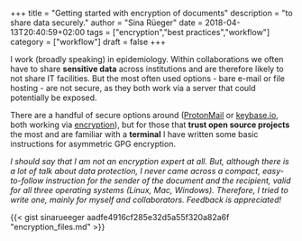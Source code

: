 +++
title = "Getting started with encryption of documents"
description = "to share data securely."
author = "Sina R&uuml;eger"
date = 2018-04-13T20:40:59+02:00
tags = ["encryption","best practices","workflow"]
category = ["workflow"]
draft = false
+++

I work (broadly speaking) in epidemiology. Within collaborations we often have to share **sensitive data** across institutions and are therefore likely to not share IT facilities. But the most often used options - bare e-mail or file hosting - are not secure, as they both work via a server that could potentially be exposed. 

There are a handful of secure options around ([ProtonMail](https://protonmail.com/) or [keybase.io](https://keybase.io/), both working via [encryption](https://www.quora.com/Why-is-encryption-important)), but for those that **trust open source projects** the most and are familiar with a **terminal** I have written some basic instructions for asymmetric GPG encryption.  

*I should say that I am not an encryption expert at all. But, although there is a lot of talk about data protection, I never came across a compact, easy-to-follow instruction for the sender of the document and the recipient, valid for all three operating systems (Linux, Mac, Windows). Therefore, I tried to write one, mainly for myself and collaborators. Feedback is appreciated!*

{{< gist sinarueeger aadfe4916cf285e32d5a55f320a82a6f "encryption_files.md" >}}

